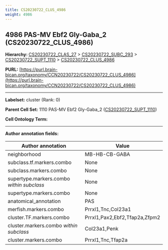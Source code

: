 ```yaml
---
title: CS20230722_CLUS_4986
weight: 4986
---
```

## 4986 PAS-MV Ebf2 Gly-Gaba_2 (CS20230722_CLUS_4986)
<b>Hierarchy: </b>
[CS20230722_CLAS_27](../CS20230722_CLAS_27) >
[CS20230722_SUBC_293](../CS20230722_SUBC_293) >
[CS20230722_SUPT_1110](../CS20230722_SUPT_1110) >
[CS20230722_CLUS_4986](../CS20230722_CLUS_4986)

**PURL:** [https://purl.brain-bican.org/taxonomy/CCN20230722/CS20230722_CLUS_4986](https://purl.brain-bican.org/taxonomy/CCN20230722/CS20230722_CLUS_4986)

---


**Labelset:** cluster (Rank: 0)

**Parent Cell Set:** 1110 PAS-MV Ebf2 Gly-Gaba_2 ([CS20230722_SUPT_1110](../CS20230722_SUPT_1110))



**Cell Ontology Term:** 

[MARKER GENES.]: #


---

[TRANSFERRED ANNOTATIONS.]: #


[AUTHOR ANNOTATION FIELDS.]: #


**Author annotation fields:**

| Author annotation | Value |
|-------------------|-------|
|neighborhood|MB-HB-CB-GABA|
|subclass.tf.markers.combo|None|
|subclass.markers.combo|None|
|supertype.markers.combo _within subclass_|None|
|supertype.markers.combo|None|
|anatomical_annotation|PAS|
|merfish.markers.combo|Prrxl1,Tnc,Col23a1|
|cluster.TF.markers.combo|Prrxl1,Pax2,Ebf2,Tfap2a,Zfpm2|
|cluster.markers.combo _within subclass_|Col23a1,Penk|
|cluster.markers.combo|Prrxl1,Tnc,Tfap2a|
